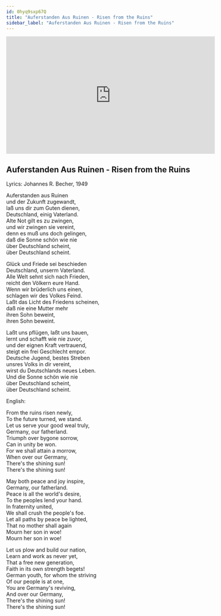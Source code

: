 ```yaml
---
id: 0hyq9sxp67Q
title: "Auferstanden Aus Ruinen - Risen from the Ruins"
sidebar_label: "Auferstanden Aus Ruinen - Risen from the Ruins"
---
```


<div class="video-float-container">
  <iframe
    width="560"
    height="315"
    src="https://www.youtube.com/embed/0hyq9sxp67Q"
    title="YouTube video player"
    frameborder="0"
    allow="accelerometer; autoplay; clipboard-write; encrypted-media; gyroscope; picture-in-picture; web-share"
    referrerpolicy="strict-origin-when-cross-origin"
    allowfullscreen
  ></iframe>
</div>

## Auferstanden Aus Ruinen - Risen from the Ruins

Lyrics: Johannes R. Becher, 1949

Auferstanden aus Ruinen  
und der Zukunft zugewandt,  
laß uns dir zum Guten dienen,  
Deutschland, einig Vaterland.  
Alte Not gilt es zu zwingen,  
und wir zwingen sie vereint,  
denn es muß uns doch gelingen,  
daß die Sonne schön wie nie  
über Deutschland scheint,  
über Deutschland scheint.

Glück und Friede sei beschieden  
Deutschland, unserm Vaterland.  
Alle Welt sehnt sich nach Frieden,  
reicht den Völkern eure Hand.  
Wenn wir brüderlich uns einen,  
schlagen wir des Volkes Feind.  
Laßt das Licht des Friedens scheinen,  
daß nie eine Mutter mehr  
ihren Sohn beweint,  
ihren Sohn beweint.

Laßt uns pflügen, laßt uns bauen,  
lernt und schafft wie nie zuvor,  
und der eignen Kraft vertrauend,  
steigt ein frei Geschlecht empor.  
Deutsche Jugend, bestes Streben  
unsres Volks in dir vereint,  
wirst du Deutschlands neues Leben.  
Und die Sonne schön wie nie  
über Deutschland scheint,  
über Deutschland scheint.

English: 

From the ruins risen newly,  
To the future turned, we stand.  
Let us serve your good weal truly,  
Germany, our fatherland.  
Triumph over bygone sorrow,  
Can in unity be won.  
For we shall attain a morrow,  
When over our Germany,  
There's the shining sun!  
There's the shining sun!

May both peace and joy inspire,  
Germany, our fatherland.  
Peace is all the world's desire,  
To the peoples lend your hand.  
In fraternity united,  
We shall crush the people's foe.  
Let all paths by peace be lighted,  
That no mother shall again  
Mourn her son in woe!  
Mourn her son in woe!

Let us plow and build our nation,  
Learn and work as never yet,  
That a free new generation,  
Faith in its own strength begets!  
German youth, for whom the striving  
Of our people is at one,  
You are Germany's reviving,  
And over our Germany,  
There's the shining sun!  
There's the shining sun!
